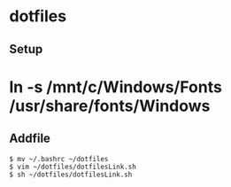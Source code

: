# dotfiles

## Setup

# ln -s /mnt/c/Windows/Fonts /usr/share/fonts/Windows



## Addfile

```
$ mv ~/.bashrc ~/dotfiles
$ vim ~/dotfiles/dotfilesLink.sh
$ sh ~/dotfiles/dotfilesLink.sh
```

